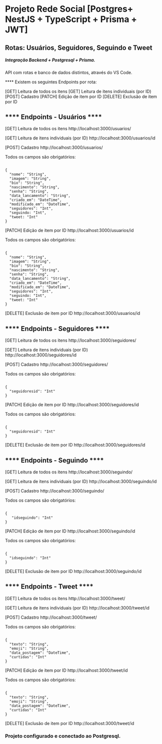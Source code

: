 # Projeto Rede Social [Postgres+ NestJS + TypeScript + Prisma + JWT]

## Rotas: Usuários, Seguidores, Seguindo e Tweet

##### Integração Backend + Postgresql + Prisma.

API com rotas e banco de dados distintos, através do VS Code.

**** Existem os seguintes Endpoints por rota:

[GET] Leitura de todos os itens
[GET] Leitura de itens individuais (por ID)
[POST] Cadastro
[PATCH] Edição de item por ID
[DELETE] Exclusão de item por ID

## **** Endpoints - Usuários ****

[GET] Leitura de todos os itens
http://localhost:3000/usuarios/

[GET] Leitura de itens individuais (por ID)
http://localhost:3000/usuarios/id

[POST] Cadastro
http://localhost:3000/usuarios/


Todos os campos são obrigatórios:
```

{
  "nome": "String", 
  "imagem": "String",
  "bio": "String",
  "nascimento": "String",
  "senha": "String",
  "data_lancamento": "String", 
  "criado_em": "DateTime",
  "modificado_em": "DateTime",
  "seguidores": "Int",
  "seguindo: "Int",
  "tweet: "Int"
}

```

[PATCH] Edição de item por ID
http://localhost:3000/usuarios/id


Todos os campos são obrigatórios:
```

{ 
  "nome": "String", 
  "imagem": "String",
  "bio": "String",
  "nascimento": "String",
  "senha": "String",
  "data_lancamento": "String", 
  "criado_em": "DateTime",
  "modificado_em": "DateTime",
  "seguidores": "Int",
  "seguindo: "Int",
  "tweet: "Int"
}

```
[DELETE] Exclusão de item por ID
http://localhost:3000/usuarios/id

## **** Endpoints - Seguidores ****

[GET] Leitura de todos os itens
http://localhost:3000/seguidores/

[GET] Leitura de itens individuais (por ID)
http://localhost:3000/seguidores/id

[POST] Cadastro
http://localhost:3000/seguidores/


Todos os campos são obrigatórios:
```

{
  "seguidoresid": "Int"
}

```
[PATCH] Edição de item por ID
http://localhost:3000/seguidores/id


Todos os campos são obrigatórios:
```

{ 
  "seguidoresid": "Int"
}

```

[DELETE] Exclusão de item por ID
http://localhost:3000/seguidores/id

## **** Endpoints - Seguindo ****

[GET] Leitura de todos os itens
http://localhost:3000/seguindo/

[GET] Leitura de itens individuais (por ID)
http://localhost:3000/seguindo/id

[POST] Cadastro
http://localhost:3000/seguindo/


Todos os campos são obrigatórios:
```

{ 
   "idseguindo": "Int"
}

```
[PATCH] Edição de item por ID
http://localhost:3000/seguindo/id


Todos os campos são obrigatórios:
```

{ 
  "idseguindo": "Int"
}

```

[DELETE] Exclusão de item por ID
http://localhost:3000/seguindo/id

## **** Endpoints - Tweet ****

[GET] Leitura de todos os itens
http://localhost:3000/tweet/

[GET] Leitura de itens individuais (por ID)
http://localhost:3000/tweet/id

[POST] Cadastro
http://localhost:3000/tweet/


Todos os campos são obrigatórios:
```

{
  "texto": "String", 
  "emoji": "String",
  "data_postagem": "DateTime",
  "curtidas": "Int"
}

```

[PATCH] Edição de item por ID
http://localhost:3000/tweet/id


Todos os campos são obrigatórios:
```

{ 
  "texto": "String", 
  "emoji": "String",
  "data_postagem": "DateTime",
  "curtidas": "Int"
}

```
[DELETE] Exclusão de item por ID
http://localhost:3000/tweet/id


### Projeto configurado e conectado ao Postgresql.


